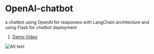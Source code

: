 # OpenAI-chatbot
a chatbot using OpenAI for responses with LangChain architecture and using Flask for chatbot deployment

1. [Demo Video](ChatBotWebsiteDemo.mp4/)

![Alt text](/relative/path/to/img.jpg?raw=true "Optional Title")
